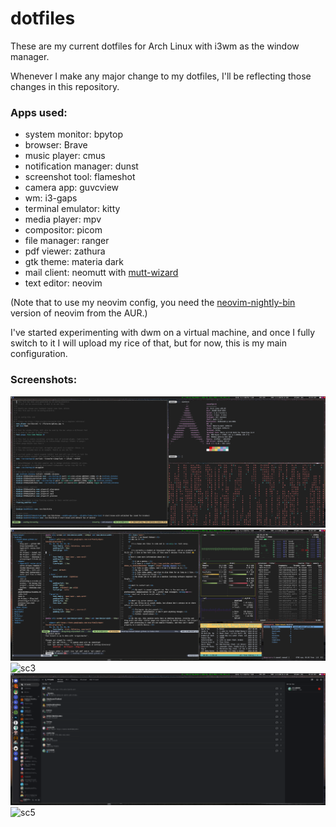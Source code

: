 # dotfiles
These are my current dotfiles for Arch Linux with i3wm as the window manager. 

Whenever I make any major change to my dotfiles, I'll be reflecting those changes in this repository. 

### Apps used: 
- system monitor: bpytop
- browser: Brave
- music player: cmus
- notification manager: dunst 
- screenshot tool: flameshot
- camera app: guvcview
- wm: i3-gaps
- terminal emulator: kitty
- media player: mpv
- compositor: picom 
- file manager: ranger
- pdf viewer: zathura 
- gtk theme: materia dark 
- mail client: neomutt with [mutt-wizard](https://github.com/LukeSmithxyz/mutt-wizard)
- text editor: neovim

(Note that to use my neovim config, you need the [neovim-nightly-bin](https://aur.archlinux.org/packages/neovim-nightly-bin) version of neovim from the AUR.)

I've started experimenting with dwm on a virtual machine, and once I fully switch to it I will upload my rice of that, but for now, this is my main configuration. 

### Screenshots:
![sc1](setup-screenshots/sc1.png)
![sc2](setup-screenshots/sc2.png)
![sc3](setup-screenshots/sc3.png)
![sc4](setup-screenshots/sc4.png)
![sc5](setup-screenshots/sc5.png)
